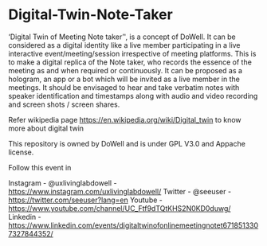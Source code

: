 # Digital-Twin-Note-Taker

‘Digital Twin of Meeting Note taker’', is a concept of DoWell. It can be considered as a digital identity like a live member participating in a live interactive event/meeting/session irrespective of meeting platforms. This is to make a digital replica of the Note taker, who records the essence of the meeting as  and when required or continuously. It can be proposed as a hologram, an app or a bot which will be invited as a live member in the meetings. It should be envisaged to hear and take verbatim notes with speaker identification and timestamps along with audio and video recording and screen shots / screen shares.

Refer wikipedia page https://en.wikipedia.org/wiki/Digital_twin to know more about digital twin

This repository is owned by DoWell and is under GPL V3.0 and Appache license. 

Follow this event in

Instagram - @uxlivinglabdowell - https://www.instagram.com/uxlivinglabdowell/
Twitter - @seeuser -  https://twitter.com/seeuser?lang=en
Youtube - https://www.youtube.com/channel/UC_Ftf9dTQtKHS2N0KD0duwg/
Linkedin - https://www.linkedin.com/events/digitaltwinofonlinemeetingnotet6718513307327844352/
